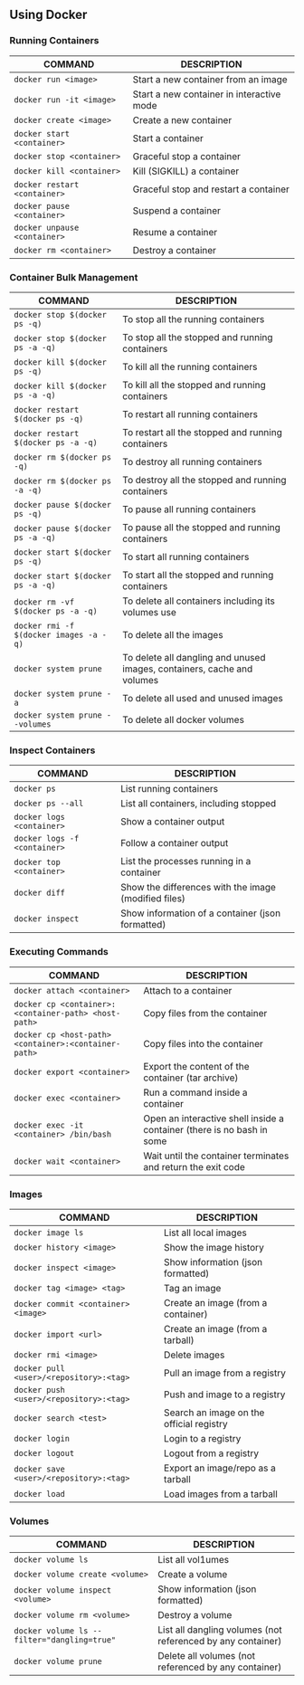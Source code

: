 ## Using Docker

### Running Containers
|COMMAND|DESCRIPTION|
|---|---|
|`docker run <image>`|Start a new container from an image|
|`docker run -it <image>`|Start a new container in interactive mode|
|`docker create <image>`|Create a new container|
|`docker start <container>`|Start a container|
|`docker stop <container>`|Graceful stop a container|
|`docker kill <container>`|Kill (SIGKILL) a container|
|`docker restart <container>`|Graceful stop and restart a container|
|`docker pause <container>`|Suspend a container|
|`docker unpause <container>`|Resume a container|
|`docker rm <container>`|Destroy a container|

### Container Bulk Management
|COMMAND|DESCRIPTION|
|---|---|
|`docker stop $(docker ps -q)`|To stop all the running containers|
|`docker stop $(docker ps -a -q)`|To stop all the stopped and running containers|
|`docker kill $(docker ps -q)`|To kill all the running containers|
|`docker kill $(docker ps -a -q)`|To kill all the stopped and running containers|
|`docker restart $(docker ps -q)`|To restart all running containers|
|`docker restart $(docker ps -a -q)`|To restart all the stopped and running containers|
|`docker rm $(docker ps -q)`|To destroy all running containers|
|`docker rm $(docker ps -a -q)`|To destroy all the stopped and running containers|
|`docker pause $(docker ps -q)`|To pause all running containers|
|`docker pause $(docker ps -a -q)`|To pause all the stopped and running containers|
|`docker start $(docker ps -q)`|To start all running containers|
|`docker start $(docker ps -a -q)`|To start all the stopped and running containers|
|`docker rm -vf $(docker ps -a -q)`|To delete all containers including its volumes use|
|`docker rmi -f $(docker images -a -q)`|To delete all the images|
|`docker system prune`|To delete all dangling and unused images, containers, cache and volumes|
|`docker system prune -a`|To delete all used and unused images|
|`docker system prune --volumes`|To delete all docker volumes|

### Inspect Containers
|COMMAND|DESCRIPTION|
|---|---|
|`docker ps`|List running containers|
|`docker ps --all`|List all containers, including stopped|
|`docker logs <container>`|Show a container output|
|`docker logs -f <container>`|Follow a container output|
|`docker top <container>`|List the processes running in a container|
|`docker diff`|Show the differences with the image (modified files)|
|`docker inspect`|Show information of a container (json formatted)|

### Executing Commands
|COMMAND|DESCRIPTION|
|---|---|
|`docker attach <container>`|Attach to a container|
|`docker cp <container>:<container-path> <host-path>`|Copy files from the container|
|`docker cp <host-path> <container>:<container-path>`|Copy files into the container|
|`docker export <container>`|Export the content of the container (tar archive)|
|`docker exec <container>`|Run a command inside a container|
|`docker exec -it <container> /bin/bash`|Open an interactive shell inside a container (there is no bash in some|
|`docker wait <container>`|Wait until the container terminates and return the exit code|
### Images
|COMMAND|DESCRIPTION|
|---|---|
|`docker image ls`|List all local images|
|`docker history <image>`|Show the image history|
|`docker inspect <image>`|Show information (json formatted)|
|`docker tag <image> <tag>`|Tag an image|
|`docker commit <container> <image>`|Create an image (from a container)|
|`docker import <url>`|Create an image (from a tarball)|
|`docker rmi <image>`|Delete images|
|`docker pull <user>/<repository>:<tag>`|Pull an image from a registry|
|`docker push <user>/<repository>:<tag>`|Push and image to a registry|
|`docker search <test>`|Search an image on the official registry|
|`docker login`|Login to a registry|
|`docker logout`|Logout from a registry|
|`docker save <user>/<repository>:<tag>`|Export an image/repo as a tarball|
|`docker load`|Load images from a tarball|


### Volumes

|COMMAND|DESCRIPTION|
|---|---|
|`docker volume ls`|List all vol1umes|
|`docker volume create <volume>`|Create a volume|
|`docker volume inspect <volume>`|Show information (json formatted)|
|`docker volume rm <volume>`|Destroy a volume|
|`docker volume ls --filter="dangling=true"`|List all dangling volumes (not referenced by any container)|
|`docker volume prune`|Delete all volumes (not referenced by any container)|

